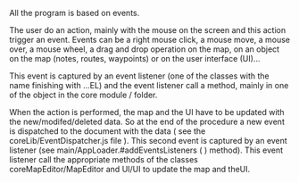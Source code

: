 All the program is based on events. 

The user do an action, mainly with the mouse on the screen and this action trigger an event. Events can be a right mouse click, a mouse move, a mouse over, a mouse wheel, a drag and drop
operation on the map, on an object on the map (notes, routes, waypoints) or on the user interface (UI)...

This event is captured by an event listener (one of the classes with the name finishing with ...EL) and the event listener call a method, mainly in one of the object in the core module / folder.

When the action is performed, the map and the UI have to be updated with the new/modifed/deleted data. So at the end of the procedure a new event is dispatched to the document with the data
( see the coreLib/EventDispatcher.js file ). This second event is captured by an event listener (see  main/AppLoader.#addEventsListeners ( ) method). This event listener call the appropriate methods 
of the classes coreMapEditor/MapEditor and UI/UI to update the map and theUI.

